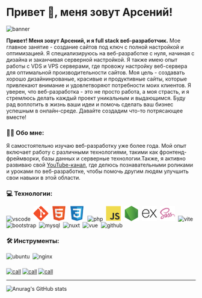 
# Привет 👋, меня зовут Арсений!

<img src="https://i.imgur.com/iV2QuF2.png" alt="banner">

<b>Привет! Меня зовут Арсений, и я full stack веб-разработчик.</b> Мое главное занятие - создание сайтов под ключ с полной настройкой и оптимизацией. Я специализируюсь на веб-разработке с нуля, начиная с дизайна и заканчивая серверной настройкой. Я также имею опыт работы с VDS и VPS серверами, где провожу настройку веб-сервера для оптимальной производительности сайтов.
Моя цель - создавать хорошо дизайнинрованые, красивые и продуктивные сайты, которые привлекают внимание и удовлетворяют потребности моих клиентов. Я уверен, что веб-разработка - это не просто работа, а моя страсть, и я стремлюсь делать каждый проект уникальным и выдающимся. Буду рад воплотить в жизнь ваши идеи и помочь сделать ваш бизнес успешным в онлайн-среде. Давайте создадим что-то потрясающее вместе!

### 👨‍💻 Обо мне:

Я самостоятельно изучаю веб-разработку уже более года. Мой опыт включает работу с различными технологиями, такими как фронтенд-фреймворки, базы данных и серверные технологии.Также, я активно развиваю свой <a href="https://www.youtube.com/@arseneybaav">YouTube-канал</a>, где делюсь познавательными роликами и уроками по веб-разработке, чтобы помочь другим людям улучшить свои навыки в этой области.

### 💻 Технологии:

<div>
  <img src="https://upload.wikimedia.org/wikipedia/commons/thumb/9/9a/Visual_Studio_Code_1.35_icon.svg/1200px-Visual_Studio_Code_1.35_icon.svg.png" title="vscode" alt="vscode" width="40" height="40"/>&nbsp
  <img src="https://github.com/devicons/devicon/blob/master/icons/git/git-original.svg" title="git" alt="git" width="40" height="40"/>&nbsp
  <img src="https://github.com/devicons/devicon/blob/master/icons/html5/html5-original.svg" title="html5" alt="html5" width="40" height="40"/>&nbsp
  <img src="https://github.com/devicons/devicon/blob/master/icons/css3/css3-original.svg" title="css" alt="css" width="40" height="40"/>&nbsp
  <img src="https://upload.wikimedia.org/wikipedia/commons/thumb/2/27/PHP-logo.svg/1200px-PHP-logo.svg.png" title="php" alt="php" width="70" height="40"/>&nbsp
  <img src="https://github.com/devicons/devicon/blob/master/icons/javascript/javascript-original.svg" title="javascript" alt="javascript" width="40" height="40"/>&nbsp
  <img src="https://github.com/devicons/devicon/blob/master/icons/nodejs/nodejs-original.svg" title="nodejs" alt="nodejs" width="40" height="40"/>&nbsp
  <img src="https://github.com/devicons/devicon/blob/master/icons/express/express-original.svg" title="express" alt="express" width="40" height="40"/>&nbsp
  <img src="https://github.com/devicons/devicon/blob/master/icons/sass/sass-original.svg" title="sass/scss" alt="sass/scss" width="40" height="40"/>&nbsp;
  <img src="https://vitejs.dev/logo.svg" title="vite" alt="vite" width="40" height="40"/>&nbsp;
  <img src="https://upload.wikimedia.org/wikipedia/commons/thumb/b/b2/Bootstrap_logo.svg/800px-Bootstrap_logo.svg.png" title="bootstrap" alt="bootstrap" width="45" height="40"/>&nbsp;
  <img src="https://assets-global.website-files.com/632d8bdfaa198525e29dd55e/641c1b4e02e8cc2d3f9b010f_mysql-database-web-development-computer-software-dolphin-3f2ef1a6723e0e7faa8ac845294f02a3.png" title="mysql" alt="mysql" width="40" height="40"/>&nbsp;
  <img src="https://nuxt.com/assets/design-kit/icon-green.svg" title="nuxt" alt="nuxt" width="40" height="40"/>&nbsp;
  <img src="https://upload.wikimedia.org/wikipedia/commons/f/f1/Vue.png" title="vue" alt="vue" width="40" height="40"/>&nbsp;
  <img src="https://cdn-icons-png.flaticon.com/512/25/25231.png" title="github" alt="github" width="40" height="40"/>&nbsp;
</div>

### 🛠️ Инструменты:

<div>
    <img src="https://upload.wikimedia.org/wikipedia/commons/thumb/3/35/Tux.svg/800px-Tux.svg.png" title="ubuntu" alt="ubuntu" width="40" height="40"/>&nbsp
    <img src="https://egkatzioura.files.wordpress.com/2021/09/nginx-logo-rgb-large.png" title="nginx" alt="nginx" width="120" height="40"/>&nbsp
  </div>

###

<a href="https://arseneybaav.ru/#form"><img src="https://i.imgur.com/xOsfnOw.png" alt="call"></a>
<a href="https://arseneybaav.ru/#price"><img src="https://i.imgur.com/3huKtuv.png" alt="call"></a>
<a href="https://arseneybaav.ru/#works"><img src="https://imgur.com/069f336d-79f9-4594-ba48-e0c588e3518a" alt="call"></a>

---

![Anurag's GitHub stats](https://github-readme-stats.vercel.app/api?username=arseneybaav&show_icons=true&theme=radical)

